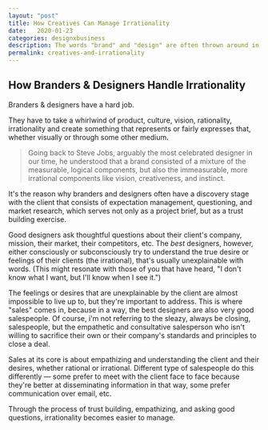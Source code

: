 ```yaml
---
layout: "post"
title: How Creatives Can Manage Irrationality
date:   2020-01-23
categories: designxbusiness
description: The words "brand" and "design" are often thrown around in business. The words, however, have an important distinction that not many people have a good understanding of.
permalink: creatives-and-irrationality
---
```


## How Branders & Designers Handle Irrationality

Branders & designers have a hard job.

They have to take a whirlwind of product, culture, vision, rationality, irrationality and create something that represents or fairly expresses that, whether visually or through some other medium.

> Going back to Steve Jobs, arguably the most celebrated designer in our time, he understood that a brand consisted of a mixture of the measurable, logical components, but also the immeasurable, more irrational components like vision, creativeness, and instinct.

It's the reason why branders and designers often have a discovery stage with the client that consists of expectation management, questioning, and market research, which serves not only as a project brief, but as a trust building exercise.

Good designers ask thoughtful questions about their client's company, mission, their market, their competitors, etc. The _best_ designers, however, either consciously or subconsciously try to understand the true desire or feelings of their clients (the irrational), that's usually unexplainable with words. (This might resonate with those of you that have heard, "I don't know what I want, but I'll know when I see it.")

The feelings or desires that are unexplainable by the client are almost impossible to live up to, but they're important to address. This is where "sales" comes in, because in a way, the best designers are also very good salespeople. Of course, i'm not referring to the sleazy, always be closing, salespeople, but the empathetic and consultative salesperson who isn't willing to sacrifice their own or their company's standards and principles to close a deal.

Sales at its core is about empathizing and understanding the client and their desires, whether rational or irrational. Different type of salespeople do this differently — some prefer to meet with the client face to face because they're better at disseminating information in that way, some prefer communication over email, etc.

Through the process of trust building, empathizing, and asking good questions, irrationality becomes easier to manage.
